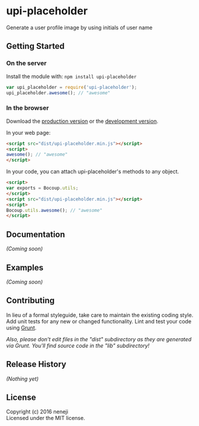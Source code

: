 # upi-placeholder

Generate a user profile image by using initials of user name

## Getting Started
### On the server
Install the module with: `npm install upi-placeholder`

```javascript
var upi_placeholder = require('upi-placeholder');
upi_placeholder.awesome(); // "awesome"
```

### In the browser
Download the [production version][min] or the [development version][max].

[min]: https://raw.github.com/neneji/upi-placeholder/master/dist/upi-placeholder.min.js
[max]: https://raw.github.com/neneji/upi-placeholder/master/dist/upi-placeholder.js

In your web page:

```html
<script src="dist/upi-placeholder.min.js"></script>
<script>
awesome(); // "awesome"
</script>
```

In your code, you can attach upi-placeholder's methods to any object.

```html
<script>
var exports = Bocoup.utils;
</script>
<script src="dist/upi-placeholder.min.js"></script>
<script>
Bocoup.utils.awesome(); // "awesome"
</script>
```

## Documentation
_(Coming soon)_

## Examples
_(Coming soon)_

## Contributing
In lieu of a formal styleguide, take care to maintain the existing coding style. Add unit tests for any new or changed functionality. Lint and test your code using [Grunt](http://gruntjs.com/).

_Also, please don't edit files in the "dist" subdirectory as they are generated via Grunt. You'll find source code in the "lib" subdirectory!_

## Release History
_(Nothing yet)_

## License
Copyright (c) 2016 neneji  
Licensed under the MIT license.
